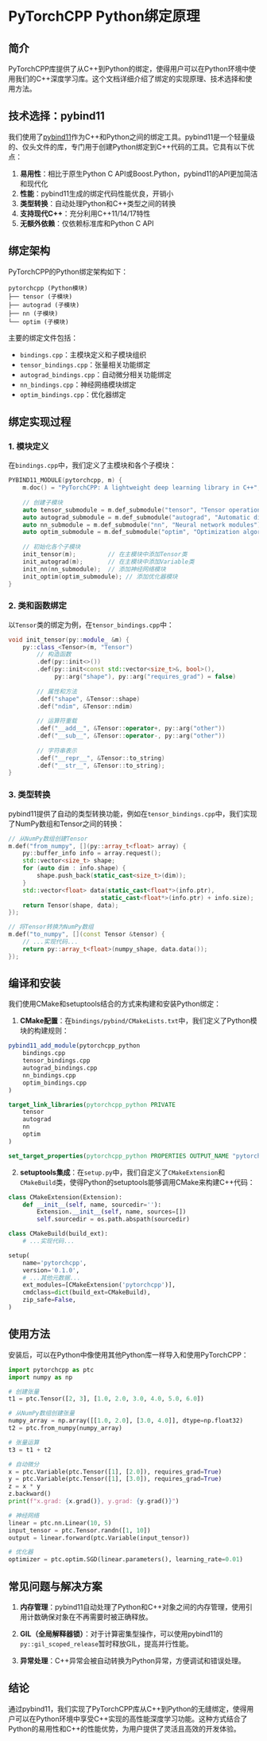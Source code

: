 # PyTorchCPP Python绑定原理

## 简介

PyTorchCPP库提供了从C++到Python的绑定，使得用户可以在Python环境中使用我们的C++深度学习库。这个文档详细介绍了绑定的实现原理、技术选择和使用方法。

## 技术选择：pybind11

我们使用了[pybind11](https://github.com/pybind/pybind11)作为C++和Python之间的绑定工具。pybind11是一个轻量级的、仅头文件的库，专门用于创建Python绑定到C++代码的工具。它具有以下优点：

1. **易用性**：相比于原生Python C API或Boost.Python，pybind11的API更加简洁和现代化
2. **性能**：pybind11生成的绑定代码性能优良，开销小
3. **类型转换**：自动处理Python和C++类型之间的转换
4. **支持现代C++**：充分利用C++11/14/17特性
5. **无额外依赖**：仅依赖标准库和Python C API

## 绑定架构

PyTorchCPP的Python绑定架构如下：

```
pytorchcpp (Python模块)
├── tensor (子模块)
├── autograd (子模块)
├── nn (子模块)
└── optim (子模块)
```

主要的绑定文件包括：

- `bindings.cpp`：主模块定义和子模块组织
- `tensor_bindings.cpp`：张量相关功能绑定
- `autograd_bindings.cpp`：自动微分相关功能绑定
- `nn_bindings.cpp`：神经网络模块绑定
- `optim_bindings.cpp`：优化器绑定

## 绑定实现过程

### 1. 模块定义

在`bindings.cpp`中，我们定义了主模块和各个子模块：

```cpp
PYBIND11_MODULE(pytorchcpp, m) {
    m.doc() = "PyTorchCPP: A lightweight deep learning library in C++";
    
    // 创建子模块
    auto tensor_submodule = m.def_submodule("tensor", "Tensor operations");
    auto autograd_submodule = m.def_submodule("autograd", "Automatic differentiation");
    auto nn_submodule = m.def_submodule("nn", "Neural network modules");
    auto optim_submodule = m.def_submodule("optim", "Optimization algorithms");
    
    // 初始化各个子模块
    init_tensor(m);         // 在主模块中添加Tensor类
    init_autograd(m);       // 在主模块中添加Variable类
    init_nn(nn_submodule);  // 添加神经网络模块
    init_optim(optim_submodule); // 添加优化器模块
}
```

### 2. 类和函数绑定

以`Tensor`类的绑定为例，在`tensor_bindings.cpp`中：

```cpp
void init_tensor(py::module_ &m) {
    py::class_<Tensor>(m, "Tensor")
        // 构造函数
        .def(py::init<>())
        .def(py::init<const std::vector<size_t>&, bool>(),
             py::arg("shape"), py::arg("requires_grad") = false)
        
        // 属性和方法
        .def("shape", &Tensor::shape)
        .def("ndim", &Tensor::ndim)
        
        // 运算符重载
        .def("__add__", &Tensor::operator+, py::arg("other"))
        .def("__sub__", &Tensor::operator-, py::arg("other"))
        
        // 字符串表示
        .def("__repr__", &Tensor::to_string)
        .def("__str__", &Tensor::to_string);
}
```

### 3. 类型转换

pybind11提供了自动的类型转换功能，例如在`tensor_bindings.cpp`中，我们实现了NumPy数组和Tensor之间的转换：

```cpp
// 从NumPy数组创建Tensor
m.def("from_numpy", [](py::array_t<float> array) {
    py::buffer_info info = array.request();
    std::vector<size_t> shape;
    for (auto dim : info.shape) {
        shape.push_back(static_cast<size_t>(dim));
    }
    std::vector<float> data(static_cast<float*>(info.ptr), 
                          static_cast<float*>(info.ptr) + info.size);
    return Tensor(shape, data);
});

// 将Tensor转换为NumPy数组
m.def("to_numpy", [](const Tensor &tensor) {
    // ...实现代码...
    return py::array_t<float>(numpy_shape, data.data());
});
```

## 编译和安装

我们使用CMake和setuptools结合的方式来构建和安装Python绑定：

1. **CMake配置**：在`bindings/pybind/CMakeLists.txt`中，我们定义了Python模块的构建规则：

```cmake
pybind11_add_module(pytorchcpp_python
    bindings.cpp
    tensor_bindings.cpp
    autograd_bindings.cpp
    nn_bindings.cpp
    optim_bindings.cpp
)

target_link_libraries(pytorchcpp_python PRIVATE
    tensor
    autograd
    nn
    optim
)

set_target_properties(pytorchcpp_python PROPERTIES OUTPUT_NAME "pytorchcpp")
```

2. **setuptools集成**：在`setup.py`中，我们自定义了`CMakeExtension`和`CMakeBuild`类，使得Python的setuptools能够调用CMake来构建C++代码：

```python
class CMakeExtension(Extension):
    def __init__(self, name, sourcedir=''):
        Extension.__init__(self, name, sources=[])
        self.sourcedir = os.path.abspath(sourcedir)

class CMakeBuild(build_ext):
    # ...实现代码...

setup(
    name='pytorchcpp',
    version='0.1.0',
    # ...其他元数据...
    ext_modules=[CMakeExtension('pytorchcpp')],
    cmdclass=dict(build_ext=CMakeBuild),
    zip_safe=False,
)
```

## 使用方法

安装后，可以在Python中像使用其他Python库一样导入和使用PyTorchCPP：

```python
import pytorchcpp as ptc
import numpy as np

# 创建张量
t1 = ptc.Tensor([2, 3], [1.0, 2.0, 3.0, 4.0, 5.0, 6.0])

# 从NumPy数组创建张量
numpy_array = np.array([[1.0, 2.0], [3.0, 4.0]], dtype=np.float32)
t2 = ptc.from_numpy(numpy_array)

# 张量运算
t3 = t1 + t2

# 自动微分
x = ptc.Variable(ptc.Tensor([1], [2.0]), requires_grad=True)
y = ptc.Variable(ptc.Tensor([1], [3.0]), requires_grad=True)
z = x * y
z.backward()
print(f"x.grad: {x.grad()}, y.grad: {y.grad()}")

# 神经网络
linear = ptc.nn.Linear(10, 5)
input_tensor = ptc.Tensor.randn([1, 10])
output = linear.forward(ptc.Variable(input_tensor))

# 优化器
optimizer = ptc.optim.SGD(linear.parameters(), learning_rate=0.01)
```

## 常见问题与解决方案

1. **内存管理**：pybind11自动处理了Python和C++对象之间的内存管理，使用引用计数确保对象在不再需要时被正确释放。

2. **GIL（全局解释器锁）**：对于计算密集型操作，可以使用pybind11的`py::gil_scoped_release`暂时释放GIL，提高并行性能。

3. **异常处理**：C++异常会被自动转换为Python异常，方便调试和错误处理。

## 结论

通过pybind11，我们实现了PyTorchCPP库从C++到Python的无缝绑定，使得用户可以在Python环境中享受C++实现的高性能深度学习功能。这种方式结合了Python的易用性和C++的性能优势，为用户提供了灵活且高效的开发体验。 